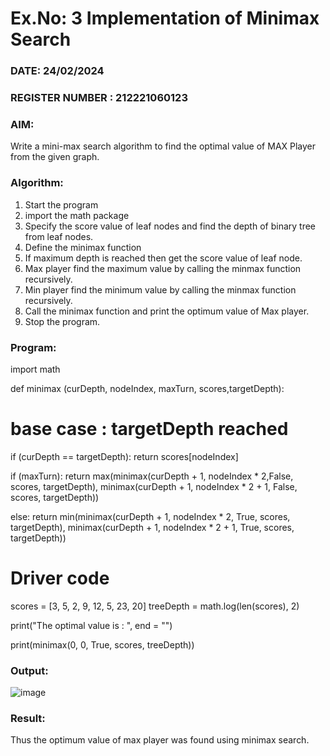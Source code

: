 # Ex.No: 3  Implementation of Minimax Search
### DATE:   24/02/2024                                                             
### REGISTER NUMBER : 212221060123
### AIM: 
Write a mini-max search algorithm to find the optimal value of MAX Player from the given graph.
### Algorithm:
1. Start the program
2. import the math package
3. Specify the score value of leaf nodes and find the depth of binary tree from leaf nodes.
4. Define the minimax function
5. If maximum depth is reached then get the score value of leaf node.
6. Max player find the maximum value by calling the minmax function recursively.
7. Min player find the minimum value by calling the minmax function recursively.
8. Call the minimax function  and print the optimum value of Max player.
9. Stop the program. 

### Program:


import math

def minimax (curDepth, nodeIndex, maxTurn, scores,targetDepth):

# base case : targetDepth reached

if (curDepth == targetDepth):
    return scores[nodeIndex]
    
if (maxTurn):
    return max(minimax(curDepth + 1, nodeIndex * 2,False, scores, targetDepth),
               minimax(curDepth + 1, nodeIndex * 2 + 1,
                False, scores, targetDepth))
 
else:
    return min(minimax(curDepth + 1, nodeIndex * 2, True, scores, targetDepth),
               minimax(curDepth + 1, nodeIndex * 2 + 1,
                 True, scores, targetDepth))


# Driver code

scores = [3, 5, 2, 9, 12, 5, 23, 20]
treeDepth = math.log(len(scores), 2)

print("The optimal value is : ", end = "")

  print(minimax(0, 0, True, scores, treeDepth))







### Output:

![image](https://github.com/muralikatta12/AI_Lab_2023-24/assets/124357793/592c1806-8f16-4585-81df-00b29f3bc4ad)



### Result:
Thus the optimum value of max player was found using minimax search.
